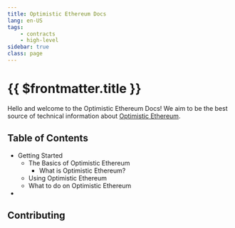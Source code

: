```yaml
---
title: Optimistic Ethereum Docs
lang: en-US
tags:
    - contracts
    - high-level
sidebar: true   
class: page 
---
```


# {{ $frontmatter.title }}

Hello and welcome to the Optimistic Ethereum Docs!
We aim to be the best source of technical information about [Optimistic Ethereum](https://optimistic.etherscan.io/).

## Table of Contents

<!-- TODO: Figure out how to automatically generate this -->

- Getting Started
    - The Basics of Optimistic Ethereum
        - What is Optimistic Ethereum?
    - Using Optimistic Ethereum
    - What to do on Optimistic Ethereum
- 

## Contributing

<!-- TODO: Need to figure out how to draw more attention to the edit link that shows up at the bottom of these pages -->